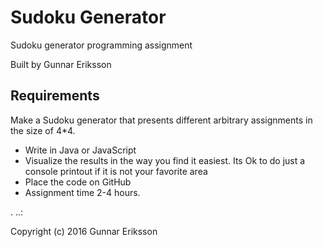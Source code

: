 Sudoku Generator
================

Sudoku generator programming assignment

Built by Gunnar Eriksson

Requirements
------------
Make a Sudoku generator that presents different arbitrary assignments 
in the size of 4*4.

* Write in Java or JavaScript
* Visualize the results in the way you find it easiest. Its Ok to do 
just a console printout if it is not your favorite area
* Place the code on GitHub
* Assignment time 2-4 hours.

 .
..:

Copyright (c) 2016 Gunnar Eriksson